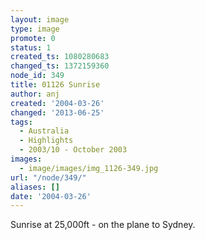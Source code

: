 ```yaml
---
layout: image
type: image
promote: 0
status: 1
created_ts: 1080280683
changed_ts: 1372159360
node_id: 349
title: 01126 Sunrise
author: anj
created: '2004-03-26'
changed: '2013-06-25'
tags:
  - Australia
  - Highlights
  - 2003/10 - October 2003
images:
  - image/images/img_1126-349.jpg
url: "/node/349/"
aliases: []
date: '2004-03-26'
---
```

Sunrise at 25,000ft - on the plane to Sydney.
